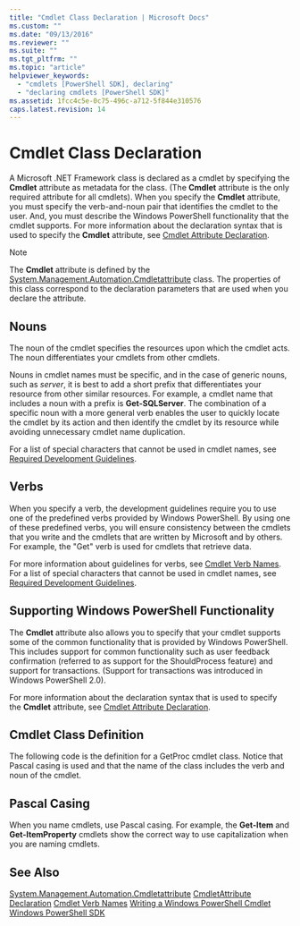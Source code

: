 ```yaml
---
title: "Cmdlet Class Declaration | Microsoft Docs"
ms.custom: ""
ms.date: "09/13/2016"
ms.reviewer: ""
ms.suite: ""
ms.tgt_pltfrm: ""
ms.topic: "article"
helpviewer_keywords:
  - "cmdlets [PowerShell SDK], declaring"
  - "declaring cmdlets [PowerShell SDK]"
ms.assetid: 1fcc4c5e-0c75-496c-a712-5f844e310576
caps.latest.revision: 14
---
```

# Cmdlet Class Declaration
A Microsoft .NET Framework class is declared as a cmdlet by specifying the **Cmdlet** attribute as metadata for the class. (The **Cmdlet** attribute is the only required attribute for all cmdlets). When you specify the **Cmdlet** attribute, you must specify the verb-and-noun pair that identifies the cmdlet to the user. And, you must describe the Windows PowerShell functionality that the cmdlet supports. For more information about the declaration syntax that is used to specify the **Cmdlet** attribute, see [Cmdlet Attribute Declaration](./cmdlet-attribute-declaration.md).

> [!NOTE]
>  The **Cmdlet** attribute is defined by the [System.Management.Automation.Cmdletattribute](/dotnet/api/System.Management.Automation.CmdletAttribute) class. The properties of this class correspond to the declaration parameters that are used when you declare the attribute.

## Nouns
 The noun of the cmdlet specifies the resources upon which the cmdlet acts. The noun differentiates your cmdlets from other cmdlets.

 Nouns in cmdlet names must be specific, and in the case of generic nouns, such as *server*, it is best to add a short prefix that differentiates your resource from other similar resources. For example, a cmdlet name that includes a noun with a prefix is **Get-SQLServer**. The combination of a specific noun with a more general verb enables the user to quickly locate the cmdlet by its action and then identify the cmdlet by its resource while avoiding unnecessary cmdlet name duplication.

 For a list of special characters that cannot be used in cmdlet names, see [Required Development Guidelines](./required-development-guidelines.md).

## Verbs
 When you specify a verb, the development guidelines require you to use one of the predefined verbs provided by Windows PowerShell. By using one of these predefined verbs, you will ensure consistency between the cmdlets that you write and the cmdlets that are written by Microsoft and by others. For example, the "Get" verb is used for cmdlets that retrieve data.

 For more information about guidelines for verbs, see [Cmdlet Verb Names](./approved-verbs-for-windows-powershell-commands.md). For a list of special characters that cannot be used in cmdlet names, see [Required Development Guidelines](./required-development-guidelines.md).

## Supporting Windows PowerShell Functionality
 The **Cmdlet** attribute also allows you to specify that your cmdlet supports some of the common functionality that is provided by Windows PowerShell. This includes support for common functionality such as user feedback confirmation (referred to as support for the ShouldProcess feature) and support for transactions. (Support for transactions was introduced in Windows PowerShell 2.0).

 For more information about the declaration syntax that is used to specify the **Cmdlet** attribute, see [Cmdlet Attribute Declaration](./cmdlet-attribute-declaration.md).

## Cmdlet Class Definition
 The following code is the definition for a GetProc cmdlet class. Notice that Pascal casing is used and that the name of the class includes the verb and noun of the cmdlet.

<!-- TODO: review snippet reference  [!CODE [Msh_samplesgetproc01#GetProc01CmdletDeclaration](Msh_samplesgetproc01#GetProc01CmdletDeclaration)]  -->

## Pascal Casing
 When you name cmdlets, use Pascal casing. For example, the **Get-Item** and **Get-ItemProperty** cmdlets show the correct way to use capitalization when you are naming cmdlets.

## See Also
 [System.Management.Automation.Cmdletattribute](/dotnet/api/System.Management.Automation.CmdletAttribute)
 [CmdletAttribute Declaration](./cmdlet-attribute-declaration.md)
 [Cmdlet Verb Names](./approved-verbs-for-windows-powershell-commands.md)
 [Writing a Windows PowerShell Cmdlet](./writing-a-windows-powershell-cmdlet.md)
 [Windows PowerShell SDK](../windows-powershell-reference.md)
